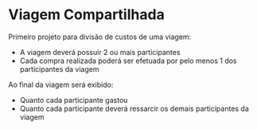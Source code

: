 ﻿# Viagem Compartilhada

Primeiro projeto para divisão de custos de uma viagem:
- A viagem deverá possuir 2 ou mais participantes
- Cada compra realizada poderá ser efetuada por pelo menos 1 dos participantes da viagem

Ao final da viagem será exibido:
- Quanto cada participante gastou
- Quanto cada participante deverá ressarcir os demais participantes da viagem
